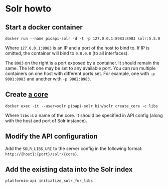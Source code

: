 # Solr howto

## Start a docker container

```
docker run --name pioapi-solr -d -t -p 127.0.0.1:8983:8983 solr:5.5.0 
```

Where `127.0.0.1:8983` is an IP and a port of the host to bind to. If IP
is omitted, the container will bind to `0.0.0.0` (to all interfaces). 

The `8983` on the right is a port exposed by a container. It should 
remain the same. The left one may be set to any available port. You 
can run multiple containers on one host with different ports set. For 
example, one with `-p 9001:8983` and another with `-p 9002:8983`.


## Create [a core](https://cwiki.apache.org/confluence/display/solr/Solr+Cores+and+solr.xml)

```
docker exec -it --user=solr pioapi-solr bin/solr create_core -c libs
```

Where `libs` is a name of the core. It should be specified in API config
(along with the host and port of Solr instance).


## Modify the API configuration

Add the `SOLR_LIBS_URI` to the server config in the following format:
`http://{host}:{port}/solr/{core}`.


## Add the existing data into the Solr index

```
platformio-api initialize_solr_for_libs
```
